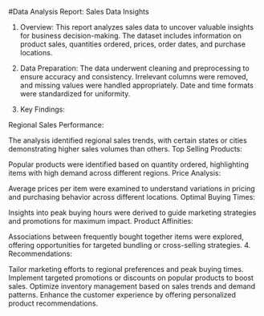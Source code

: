 #Data Analysis Report: Sales Data Insights

1. Overview:
This report analyzes sales data to uncover valuable insights for business decision-making. The dataset includes information on product sales, quantities ordered, prices, order dates, and purchase locations.

2. Data Preparation:
The data underwent cleaning and preprocessing to ensure accuracy and consistency. Irrelevant columns were removed, and missing values were handled appropriately. Date and time formats were standardized for uniformity.

3. Key Findings:

Regional Sales Performance:

The analysis identified regional sales trends, with certain states or cities demonstrating higher sales volumes than others.
Top Selling Products:

Popular products were identified based on quantity ordered, highlighting items with high demand across different regions.
Price Analysis:

Average prices per item were examined to understand variations in pricing and purchasing behavior across different locations.
Optimal Buying Times:

Insights into peak buying hours were derived to guide marketing strategies and promotions for maximum impact.
Product Affinities:

Associations between frequently bought together items were explored, offering opportunities for targeted bundling or cross-selling strategies.
4. Recommendations:

Tailor marketing efforts to regional preferences and peak buying times.
Implement targeted promotions or discounts on popular products to boost sales.
Optimize inventory management based on sales trends and demand patterns.
Enhance the customer experience by offering personalized product recommendations.
